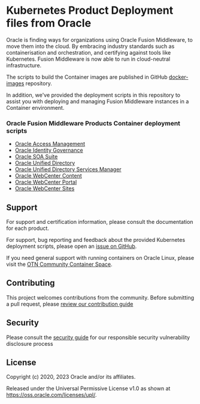 # Kubernetes Product Deployment files from Oracle
Oracle is finding ways for organizations using Oracle Fusion Middleware, to move them into the cloud. By embracing industry standards such as containerisation and orchestration, and certifying against tools like Kubernetes. Fusion Middleware is now able to run in cloud-neutral infrastructure.

The scripts to build the Container images are published in GitHub [docker-images](https://github.com/oracle/docker-images) repository.

In addition, we've provided the deployment scripts in this repository to assist you with deploying and managing Fusion Middleware instances in a Container environment.

### Oracle Fusion Middleware Products Container deployment scripts
 - [Oracle Access Management](/OracleAccessManagement)
 - [Oracle Identity Governance](/OracleIdentityGovernance)
 - [Oracle SOA Suite](/OracleSOASuite)
 - [Oracle Unified Directory](/OracleUnifiedDirectory)
 - [Oracle Unified Directory Services Manager](/OracleUnifiedDirectorySM)
 - [Oracle WebCenter Content](/OracleWebCenterContent)
 - [Oracle WebCenter Portal](/OracleWebCenterPortal)
 - [Oracle WebCenter Sites](/OracleWebCenterSites)

## Support
For support and certification information, please consult the documentation for each product.

For support, bug reporting and feedback about the provided Kubernetes deployment scripts, please open an [issue on GitHub](https://github.com/oracle/fmw-kubernetes/issues).

If you need general support with running containers on Oracle Linux, please visit the [OTN Community Container Space](https://community.oracle.com/community/server_&_storage_systems/containers).

## Contributing

This project welcomes contributions from the community. Before submitting a pull request, please [review our contribution guide](./CONTRIBUTING.md)

## Security

Please consult the [security guide](./SECURITY.md) for our responsible security vulnerability disclosure process

## License

Copyright (c) 2020, 2023 Oracle and/or its affiliates.

Released under the Universal Permissive License v1.0 as shown at
<https://oss.oracle.com/licenses/upl/>.
